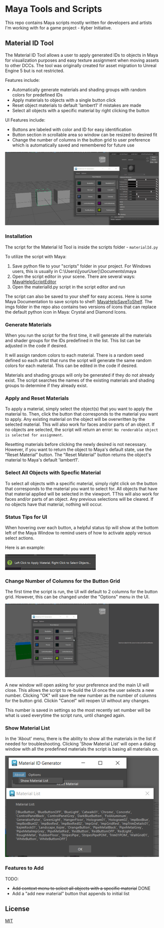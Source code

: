 ﻿# Maya Tools and Scripts
This repo contains Maya scripts mostly written for developers and artists I'm working with for a game project - Kyber Initiative.
## Material ID Tool
The Material ID Tool allows a user to apply generated IDs to objects in Maya for visualization purposes and easy texture assignment when moving assets to other DCCs. The tool was originally created for asset migration to Unreal Engine 5 but is not restricted. 

Features include:
* Automatically generate materials and shading groups with random colors for predefined IDs
* Apply materials to objects with a single button click
* Reset object materials to default 'lambert1' if mistakes are made
* Select all objects with a specific material by right clicking the button

UI Features include:
* Buttons are labeled with color and ID for easy identification
* Button section in scrollable area so window can be resized to desired fit
* Change the number of columns in the button grid to user preference which is automatically saved and remembered for future use

![materialId.gif](imgs/materialIdDemo.gif)

### Installation

The script for the Material Id Tool is inside the scripts folder - ```materialId.py```

To utilize the script with Maya:
1. Save python file to your "scripts" folder in your project. For Windows users, this is usually in C:\Users\\[yourUser]\Documents\maya
2. Open the script editor in your scene. There are several ways: [MayaHelpScriptEditor](https://help.autodesk.com/view/MAYAUL/2023/ENU/?guid=GUID-7C861047-C7E0-4780-ACB5-752CD22AB02E)
3. Open the materialId.py script in the script editor and run

The script can also be saved to your shelf for easy access. Here is some Maya Documentation to save scripts to shelf: [MayaHelpSaveToShelf](https://help.autodesk.com/view/MAYAUL/2024/ENU/?guid=GUID-C693E884-F81A-4858-B5D6-3856EB8F394E). The imgs folder in the repo also contains two versions of icons that can replace the default python icon in Maya: Crystal and Diamond Icons.

### Generate Materials
When you run the script for the first time, it will generate all the materials and shader groups for the IDs predefined in the list. This list can be adjusted in the code if desired.

It will assign random colors to each material. There is a random seed defined so each artist that runs the script will generate the same random colors for each material. This can be edited in the code if desired.

Materials and shading groups will only be generated if they do not already exist. The script searches the names of the existing materials and shading groups to determine if they already exist.

### Apply and Reset Materials
To apply a material, simply select the object(s) that you want to apply the material to. Then, click the button that corresponds to the material you want to apply. Any existing material on the object will be overwritten by the selected material. This will also work for faces and/or parts of an object. If no objects are selected, the script will return an error: ```No renderable object is selected for assignment```.

Resetting materials before clicking the newly desired is not necessary. However, if you want to return the object to Maya's default state, use the "Reset Material" button. The "Reset Material" button returns the object's material to Maya's default 'lambert1'. 

### Select All Objects with Specfic Material
To select all objects with a specific material, simply right click on the button that corresponds to the material you want to select for. All objects that have that material applied will be selected in the viewport. TThis will also work for faces and/or parts of an object. Any previous selections will be cleared. If no objects have that material, nothing will occur. 

### Status Tips for UI
When hovering over each button, a helpful status tip will show at the bottom left of the Maya Window to remind users of how to activate apply versus select actions. 

Here is an example:

![statusTip.png](imgs/statusTip.png)


### Change Number of Columns for the Button Grid
The first time the script is run, the UI will default to 2 columns for the button grid. However, this can be changed under the "Options" menu in the UI.

![changeCol.gif](imgs/changeCol.gif)


A new window will open asking for your preference and the main UI will close. This allows the script to re-build the UI once the user selects a new number. Clicking "OK" will save the new number as the number of columns for the button grid. Clickin "Cancel" will reopen UI without any changes. 

This number is saved in settings so the most recently set number will be what is used everytime the script runs, until changed again.

### Show Material List
In the 'About' menu, there is the ability to show all the materials in the list if needed for troubleshooting. Clicking 'Show Material List' will open a dialog window with all the predefined materials the script is basing all materials on.

![matList.png](imgs/matList.png)


### Features to Add
TODO:

* ~~Add context menu to select all objects with a specific material~~ DONE
* Add a "add new material" button that appends to initial list

## License
[MIT](https://choosealicense.com/licenses/mit/)
